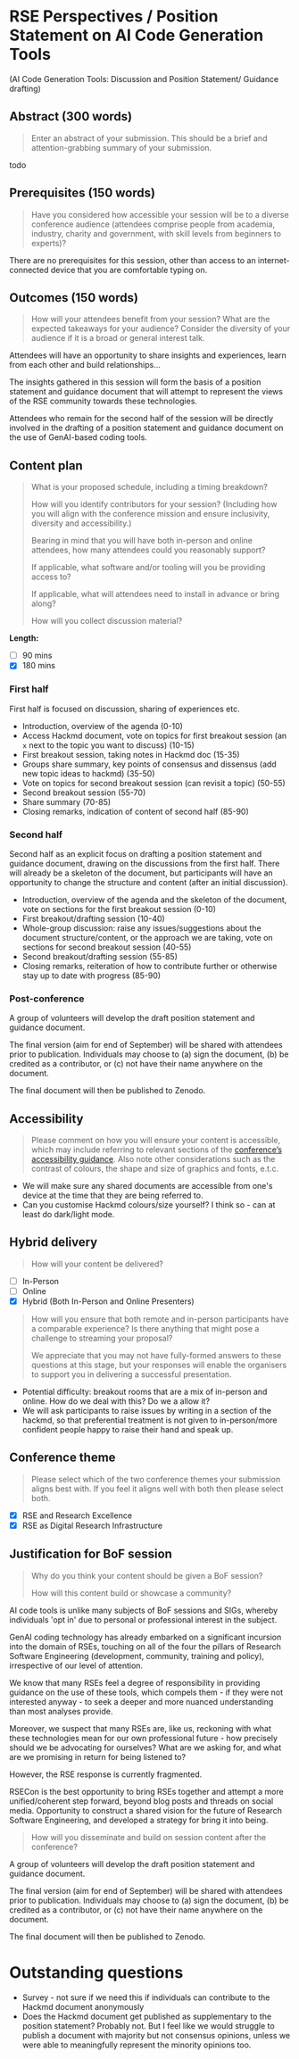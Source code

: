 # RSE Perspectives / Position Statement on AI Code Generation Tools

(AI Code Generation Tools: Discussion and Position Statement/ Guidance drafting)

## Abstract (300 words)

> Enter an abstract of your submission. This should be a brief and attention-grabbing summary of your submission.

todo

## Prerequisites (150 words)

> Have you considered how accessible your session will be to a diverse conference audience (attendees comprise people from academia, industry, charity and government, with skill levels from beginners to experts)? 

There are no prerequisites for this session, other than access to an internet-connected device that you are comfortable typing on.

## Outcomes (150 words)

> How will your attendees benefit from your session? What are the expected takeaways for your audience? Consider the diversity of your audience if it is a broad or general interest talk.

Attendees will have an opportunity to share insights and experiences, learn from each other and build relationships...

The insights gathered in this session will form the basis of a position statement and guidance document that will attempt to represent the views of the RSE community towards these technologies.

Attendees who remain for the second half of the session will be directly involved in the drafting of a position statement and guidance document on the use of GenAI-based coding tools.

## Content plan

> What is your proposed schedule, including a timing breakdown?
> 
> How will you identify contributors for your session? (Including how you will align with the conference mission and ensure inclusivity, diversity and accessibility.)
> 
> Bearing in mind that you will have both in-person and online attendees, how many attendees could you reasonably support?
> 
> If applicable, what software and/or tooling will you be providing access to?
> 
> If applicable, what will attendees need to install in advance or bring along?
> 
> How will you collect discussion material?

**Length:**

- [ ] 90 mins
- [x] 180 mins

### First half

First half is focused on discussion, sharing of experiences etc.

- Introduction, overview of the agenda (0-10)
- Access Hackmd document, vote on topics for first breakout session (an `x` next to the topic you want to discuss) (10-15)
- First breakout session, taking notes in Hackmd doc (15-35)
- Groups share summary, key points of consensus and dissensus (add new topic ideas to hackmd) (35-50)
- Vote on topics for second breakout session (can revisit a topic) (50-55)
- Second breakout session (55-70)
- Share summary (70-85)
- Closing remarks, indication of content of second half (85-90)

### Second half

Second half as an explicit focus on drafting a position statement and guidance document, drawing on the discussions from the first half.
There will already be a skeleton of the document, but participants will have an opportunity to change the structure and content (after an initial discussion).

- Introduction, overview of the agenda and the skeleton of the document, vote on sections for the first breakout session (0-10)
- First breakout/drafting session (10-40)
- Whole-group discussion: raise any issues/suggestions about the document structure/content, or the approach we are taking, vote on sections for second breakout session (40-55)
- Second breakout/drafting session (55-85)
- Closing remarks, reiteration of how to contribute further or otherwise stay up to date with progress (85-90)

### Post-conference

A group of volunteers will develop the draft position statement and guidance document.

The final version (aim for end of September) will be shared with attendees prior to publication.
Individuals may choose to (a) sign the document, (b) be credited as a contributor, or (c) not have their name anywhere on the document.

The final document will then be published to Zenodo.

## Accessibility

> Please comment on how you will ensure your content is accessible, which may include referring to relevant sections of the [conference’s accessibility guidance](https://rsecon25.society-rse.org/conference-policies/accessibility/). Also note other considerations such as the contrast of colours, the shape and size of graphics and fonts, e.t.c.

- We will make sure any shared documents are accessible from one's device at the time that they are being referred to.
- Can you customise Hackmd colours/size yourself? I think so - can at least do dark/light mode.


## Hybrid delivery

> How will your content be delivered?

- [ ] In-Person
- [ ] Online
- [x] Hybrid (Both In-Person and Online Presenters)

> How will you ensure that both remote and in-person participants have a comparable experience? Is there anything that might pose a challenge to streaming your proposal?
> 
> We appreciate that you may not have fully-formed answers to these questions at this stage, but your responses will enable the organisers to support you in delivering a successful presentation.

- Potential difficulty: breakout rooms that are a mix of in-person and online. How do we deal with this? Do we a allow it?
- We will ask participants to raise issues by writing in a section of the hackmd, so that preferential treatment is not given to in-person/more confident people happy to raise their hand and speak up.


## Conference theme

> Please select which of the two conference themes your submission aligns best with. If you feel it aligns well with both then please select both.

- [x] RSE and Research Excellence
- [x] RSE as Digital Research Infrastructure

## Justification for BoF session

> Why do you think your content should be given a BoF session?
>
> How will this content build or showcase a community? 

AI code tools is unlike many subjects of BoF sessions and SIGs, whereby individuals 'opt in' due to personal or professional interest in the subject.

GenAI coding technology has already embarked on a significant incursion into the domain of RSEs, touching on all of the four the pillars of Research Software Engineering (development, community, training and policy), irrespective of our level of attention.

We know that many RSEs feel a degree of responsibility in providing guidance on the use of these tools, which compels them - if they were not interested anyway - to seek a deeper and more nuanced understanding than most analyses provide.

Moreover, we suspect that many RSEs are, like us, reckoning with what these technologies mean for our own professional future - how precisely should we be advocating for ourselves? What are we asking for, and what are we promising in return for being listened to?

However, the RSE response is currently fragmented.

RSECon is the best opportunity to bring RSEs together and attempt a more unified/coherent step forward, beyond blog posts and threads on social media.
Opportunity to construct a shared vision for the future of Research Software Engineering, and developed a strategy for bring it into being.

> How will you disseminate and build on session content after the conference?

A group of volunteers will develop the draft position statement and guidance document.

The final version (aim for end of September) will be shared with attendees prior to publication.
Individuals may choose to (a) sign the document, (b) be credited as a contributor, or (c) not have their name anywhere on the document.

The final document will then be published to Zenodo.


# Outstanding questions

- Survey - not sure if we need this if individuals can contribute to the Hackmd document anonymously
- Does the Hackmd document get published as supplementary to the position statement? Probably not. But I feel like we would struggle to publish a document with majority but not consensus opinions, unless we were able to meaningfully represent the minority opinions too.

